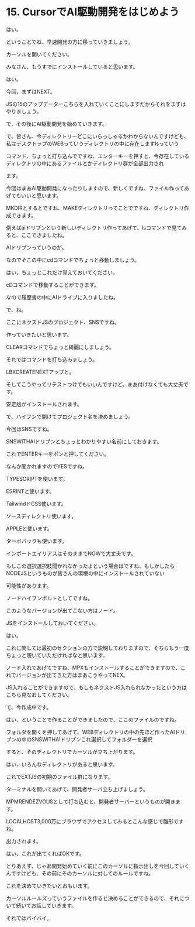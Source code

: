 # 15. CursorでAI駆動開発をはじめよう

<!-- ↓ここにトランスクリプション貼り付け -->
はい。

ということでね、早速開発の方に移っていきましょう。

カーソルを開いてください。

みなさん、もうすでにインストールしていると思います。

はい。

今回、まずはNEXT。

JSの15のアップデーターこちらを入れていくことにしますだからそれをまずはやりましょう。

で、その後にAI駆動開発を始めていきます。

で、皆さん、今ディレクトリーどこにいらっしゃるかわからないんですけども、私はデスクトップのWEBっていうディレクトリの中に存在しますlsっていう

コマンド、ちょっと打ち込んでですね、エンターキーを押すと、今存在しているディレクトリの中にあるファイルとかディレクトリ群が全部出力され

ます。

今回はまあAI駆動開発になったりしますので、新しくですね、ファイル作ってあげてもいいと思います。

MKDIRとするとですね、MAKEディレクトリってことでですね、ディレクトリ作成できます。

例えばaiドリブンという新しいディレクトリ作ってあげて、lsコマンドで見てみると、ここできましたね。

AIドリブンっていうのが。

なのでそこの中にcdコマンドでちょっと移動しましょう。

はい、ちょっとこれだけ覚えておいてください。

cDコマンドで移動することができます。

なので履歴書の中にAIドライブに入りましたね。

で、ね。

ここにネクストJSのプロジェクト、SNSですね。

作っていきたいと思います。

CLEARコマンドでちょっと綺麗にしましょう。

それではコマンドを打ち込みましょう。

LBXCREATENEXTアップと。

そしてこうやってリテストつけてもいいんですけど、まあ付けなくても大丈夫です。

安定版がインストールされます。

で、ハイフンで開けてプロジェクト名を決めましょう。

今回はSNSですね。

SNSWITHAIドリブンとちょっとわかりやすい名前にしておきます。

これでENTERキーをポンと押してください。

なんか聞かれますのでYESですね。

TYPESCRIPTを使います。

ESRINTと使います。

TailwindドCSS使います。

ソースディレクトリ使います。

APPLEと使います。

ターボパックも使います。

インポートエイリアスはそのままでNOWで大丈夫です。

もしこの選択選択肢聞かれなかったよという場合はですね、もしかしたらNODEJSというものが皆さんの環境の中にインストールされていない

可能性があります。

ノードハイフンボルトとしてですね。

このようなバージョンが出てこない方はノード。

JSをインストールしておいてください。

はい。

これに関しては最初のセクションの方で説明しておりますので、そちらもう一度ちょっと覗いていただければなと思います。

ノード入れてあげてですね、MPXもインストールすることができますので、これでバージョンが出てきた方はまあこうやってNEX。

JS入れることができますので、もしもネクストJS入れられなかったという方はこちら見なおしてください。

で、今作成中です。

はい、ということで作ることができましたので、ここのファイルのですね。

フォルダを開くを押してあげて、WEBディレクトリの中の先ほど作ったAIドリブンの中のSNSWITHAIドリブンこれ選択してフォルダーを選択

すると、そのディレクトリでカーソルが立ち上がります。

はい、いろんなディレクトリがあると思います。

これでEXTJSの初期のファイル群になります。

ターミナルを開いてあげて、開発者サーバ立ち上げましょう。

MPMRENDEZVOUSとして打ち込むと、開発者サーバーというものが開きます。

LOCALHOST3,000万にブラウザでアクセスしてみるとこんな感じで雛形ですね。

出力されます。

はい、これが出てくればOKです。

とりあえず、じゃあ開発始めていく前にこのカーソルに指示出しを今回していくんですけども、その前にそのカーソルに対してのルールですね。

これを決めていきたいとおもいます。

カーソルルールズっていうファイルを作ると決めることができるので、それについて続いてお話していきます。

それではバイバイ。